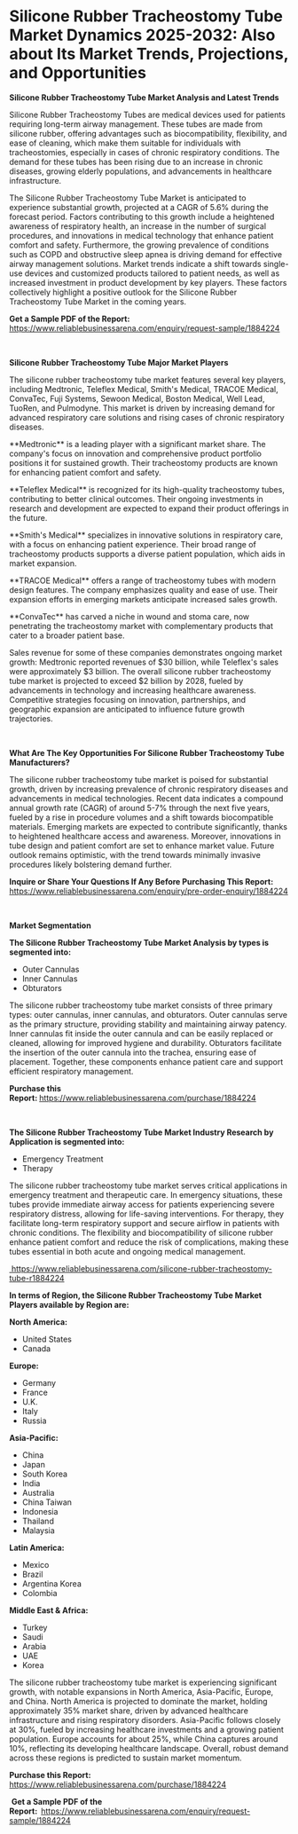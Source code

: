 <p><h1>Silicone Rubber Tracheostomy Tube Market Dynamics 2025-2032: Also about Its Market Trends, Projections, and Opportunities</h1></p><p><strong>Silicone Rubber Tracheostomy Tube Market Analysis and Latest Trends</strong></p>
<p><p>Silicone Rubber Tracheostomy Tubes are medical devices used for patients requiring long-term airway management. These tubes are made from silicone rubber, offering advantages such as biocompatibility, flexibility, and ease of cleaning, which make them suitable for individuals with tracheostomies, especially in cases of chronic respiratory conditions. The demand for these tubes has been rising due to an increase in chronic diseases, growing elderly populations, and advancements in healthcare infrastructure.</p><p>The Silicone Rubber Tracheostomy Tube Market is anticipated to experience substantial growth, projected at a CAGR of 5.6% during the forecast period. Factors contributing to this growth include a heightened awareness of respiratory health, an increase in the number of surgical procedures, and innovations in medical technology that enhance patient comfort and safety. Furthermore, the growing prevalence of conditions such as COPD and obstructive sleep apnea is driving demand for effective airway management solutions. Market trends indicate a shift towards single-use devices and customized products tailored to patient needs, as well as increased investment in product development by key players. These factors collectively highlight a positive outlook for the Silicone Rubber Tracheostomy Tube Market in the coming years.</p></p>
<p><strong>Get a Sample PDF of the Report:&nbsp;</strong> <a href="https://www.reliablebusinessarena.com/enquiry/request-sample/1884224?utm_campaign=2514&utm_medium=2&utm_source=Github&utm_content=ia&utm_term=14042025&utm_id=silicone-rubber-tracheostomy-tube">https://www.reliablebusinessarena.com/enquiry/request-sample/1884224</a></p>
<p>&nbsp;</p>
<p><strong>Silicone Rubber Tracheostomy Tube Major Market Players</strong></p>
<p><p>The silicone rubber tracheostomy tube market features several key players, including Medtronic, Teleflex Medical, Smith's Medical, TRACOE Medical, ConvaTec, Fuji Systems, Sewoon Medical, Boston Medical, Well Lead, TuoRen, and Pulmodyne. This market is driven by increasing demand for advanced respiratory care solutions and rising cases of chronic respiratory diseases.</p><p>**Medtronic** is a leading player with a significant market share. The company's focus on innovation and comprehensive product portfolio positions it for sustained growth. Their tracheostomy products are known for enhancing patient comfort and safety.</p><p>**Teleflex Medical** is recognized for its high-quality tracheostomy tubes, contributing to better clinical outcomes. Their ongoing investments in research and development are expected to expand their product offerings in the future.</p><p>**Smith's Medical** specializes in innovative solutions in respiratory care, with a focus on enhancing patient experience. Their broad range of tracheostomy products supports a diverse patient population, which aids in market expansion.</p><p>**TRACOE Medical** offers a range of tracheostomy tubes with modern design features. The company emphasizes quality and ease of use. Their expansion efforts in emerging markets anticipate increased sales growth.</p><p>**ConvaTec** has carved a niche in wound and stoma care, now penetrating the tracheostomy market with complementary products that cater to a broader patient base. </p><p>Sales revenue for some of these companies demonstrates ongoing market growth: Medtronic reported revenues of $30 billion, while Teleflex's sales were approximately $3 billion. The overall silicone rubber tracheostomy tube market is projected to exceed $2 billion by 2028, fueled by advancements in technology and increasing healthcare awareness. Competitive strategies focusing on innovation, partnerships, and geographic expansion are anticipated to influence future growth trajectories.</p></p>
<p>&nbsp;</p>
<p><strong>What Are The Key Opportunities For Silicone Rubber Tracheostomy Tube Manufacturers?</strong></p>
<p><p>The silicone rubber tracheostomy tube market is poised for substantial growth, driven by increasing prevalence of chronic respiratory diseases and advancements in medical technologies. Recent data indicates a compound annual growth rate (CAGR) of around 5-7% through the next five years, fueled by a rise in procedure volumes and a shift towards biocompatible materials. Emerging markets are expected to contribute significantly, thanks to heightened healthcare access and awareness. Moreover, innovations in tube design and patient comfort are set to enhance market value. Future outlook remains optimistic, with the trend towards minimally invasive procedures likely bolstering demand further.</p></p>
<p><strong>Inquire or Share Your Questions If Any Before Purchasing This Report:</strong> <a href="https://www.reliablebusinessarena.com/enquiry/pre-order-enquiry/1884224?utm_campaign=2514&utm_medium=2&utm_source=Github&utm_content=ia&utm_term=14042025&utm_id=silicone-rubber-tracheostomy-tube">https://www.reliablebusinessarena.com/enquiry/pre-order-enquiry/1884224</a></p>
<p>&nbsp;</p>
<p><strong>Market Segmentation</strong></p>
<p><strong>The Silicone Rubber Tracheostomy Tube Market Analysis by types is segmented into:</strong></p>
<p><ul><li>Outer Cannulas</li><li>Inner Cannulas</li><li>Obturators</li></ul></p>
<p><p>The silicone rubber tracheostomy tube market consists of three primary types: outer cannulas, inner cannulas, and obturators. Outer cannulas serve as the primary structure, providing stability and maintaining airway patency. Inner cannulas fit inside the outer cannula and can be easily replaced or cleaned, allowing for improved hygiene and durability. Obturators facilitate the insertion of the outer cannula into the trachea, ensuring ease of placement. Together, these components enhance patient care and support efficient respiratory management.</p></p>
<p><strong>Purchase this Report:&nbsp;</strong><a href="https://www.reliablebusinessarena.com/purchase/1884224?utm_campaign=2514&utm_medium=2&utm_source=Github&utm_content=ia&utm_term=14042025&utm_id=silicone-rubber-tracheostomy-tube">https://www.reliablebusinessarena.com/purchase/1884224</a></p>
<p>&nbsp;</p>
<p><strong>The Silicone Rubber Tracheostomy Tube Market Industry Research by Application is segmented into:</strong></p>
<p><ul><li>Emergency Treatment</li><li>Therapy</li></ul></p>
<p><p>The silicone rubber tracheostomy tube market serves critical applications in emergency treatment and therapeutic care. In emergency situations, these tubes provide immediate airway access for patients experiencing severe respiratory distress, allowing for life-saving interventions. For therapy, they facilitate long-term respiratory support and secure airflow in patients with chronic conditions. The flexibility and biocompatibility of silicone rubber enhance patient comfort and reduce the risk of complications, making these tubes essential in both acute and ongoing medical management.</p></p>
<p><a href="https://www.reliablebusinessarena.com/silicone-rubber-tracheostomy-tube-r1884224?utm_campaign=2514&utm_medium=2&utm_source=Github&utm_content=ia&utm_term=14042025&utm_id=silicone-rubber-tracheostomy-tube">&nbsp;https://www.reliablebusinessarena.com/silicone-rubber-tracheostomy-tube-r1884224</a></p>
<p><strong>In terms of Region, the Silicone Rubber Tracheostomy Tube Market Players available by Region are:</strong></p>
<p>
    <p> <strong> North America: </strong>
        <ul>
            <li>United States</li>
            <li>Canada</li>
        </ul>
        </p> 
    <p> <strong> Europe: </strong>
        <ul>
            <li>Germany</li>
            <li>France</li>
            <li>U.K.</li>
            <li>Italy</li>
            <li>Russia</li>
        </ul>
        </p> 
    <p> <strong> Asia-Pacific: </strong>
        <ul>
            <li>China</li>
            <li>Japan</li>
            <li>South Korea</li>
            <li>India</li>
            <li>Australia</li>
            <li>China Taiwan</li>
            <li>Indonesia</li>
            <li>Thailand</li>
            <li>Malaysia</li>
        </ul>
        </p> 
    <p> <strong> Latin America: </strong>
        <ul>
            <li>Mexico</li>
            <li>Brazil</li>
            <li>Argentina Korea</li>
            <li>Colombia</li>
        </ul>
        </p> 
    <p> <strong> Middle East & Africa: </strong>
        <ul>
            <li>Turkey</li>
            <li>Saudi</li>
            <li>Arabia</li>
            <li>UAE</li>
            <li>Korea</li>
        </ul>
    </p>
    </p>
<p><p>The silicone rubber tracheostomy tube market is experiencing significant growth, with notable expansions in North America, Asia-Pacific, Europe, and China. North America is projected to dominate the market, holding approximately 35% market share, driven by advanced healthcare infrastructure and rising respiratory disorders. Asia-Pacific follows closely at 30%, fueled by increasing healthcare investments and a growing patient population. Europe accounts for about 25%, while China captures around 10%, reflecting its developing healthcare landscape. Overall, robust demand across these regions is predicted to sustain market momentum.</p></p>
<p><strong>Purchase this Report: </strong><a href="https://www.reliablebusinessarena.com/purchase/1884224?utm_campaign=2514&utm_medium=2&utm_source=Github&utm_content=ia&utm_term=14042025&utm_id=silicone-rubber-tracheostomy-tube">https://www.reliablebusinessarena.com/purchase/1884224</a></p>
<p>&nbsp;<strong>Get a Sample PDF of the Report:&nbsp;&nbsp;</strong><a href="https://www.reliablebusinessarena.com/enquiry/request-sample/1884224?utm_campaign=2514&utm_medium=2&utm_source=Github&utm_content=ia&utm_term=14042025&utm_id=silicone-rubber-tracheostomy-tube">https://www.reliablebusinessarena.com/enquiry/request-sample/1884224</a></p>
<p><strong></strong></p>
<p><p></p><p></p><p></p></p>